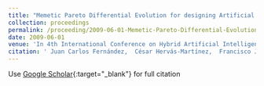 ```yaml
---
title: "Memetic Pareto Differential Evolution for designing Artificial Neural Networks in Multiclassification Problems using Cross-Entropy versus Sensitivity"
collection: proceedings
permalink: /proceeding/2009-06-01-Memetic-Pareto-Differential-Evolution-for-designing-Artificial-Neural-Networks-in-Multiclassification-Problems-using-Cross-Entropy-versus-Sensitivity
date: 2009-06-01
venue: 'In 4th International Conference on Hybrid Artificial Intelligence Systems (HAIS09)'
citation: ' Juan Carlos Fernández,  César Hervás-Martínez,  Francisco José Martínez-Estudillo,  Pedro Antonio Gutiérrez,  Manuel Cruz-Ramírez, &quot;Memetic Pareto Differential Evolution for designing Artificial Neural Networks in Multiclassification Problems using Cross-Entropy versus Sensitivity.&quot; In 4th International Conference on Hybrid Artificial Intelligence Systems (HAIS09), Hybrid Artificial Intelligence Systems, Lecture Notes in Computer Science, Vol.5572, 2009, Salamanca, Spain, pp.433-441.'
---
```

Use [Google Scholar](https://scholar.google.com/scholar?q=Memetic+Pareto+Differential+Evolution+for+designing+Artificial+Neural+Networks+in+Multiclassification+Problems+using+Cross+Entropy+versus+Sensitivity){:target="_blank"} for full citation
